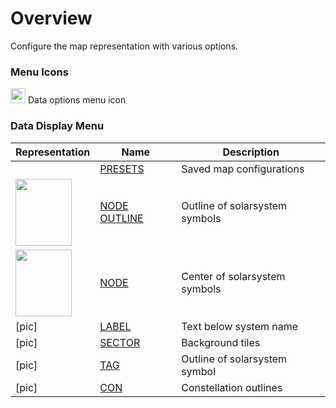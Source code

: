 # Overview
Configure the map representation with various options.
### Menu Icons
<img src="https://raw.githubusercontent.com/Risingson/eedocs/master/docs/images/Node-100_off.png" width="24" height="24" border="0" style="opacity:0.9;"> Data options menu icon<br>
<!-- <img src="https://raw.githubusercontent.com/Risingson/eedocs/master/docs/images/NodeRed-100_on.png" width="24" height="24" border="0" style="opacity:0.9;"> Data update of an active data option failed -->

### Data Display Menu

| Representation| Name | Description |
|--|--|--|
| | [PRESETS](https://eveeyeechoes.readthedocs.io/en/latest/data/presets/) | Saved map configurations |
| <img src="https://eveeye.com/img/docs/shape_outline.png" width="90" height="107" border="0" style="">| [NODE OUTLINE](https://eveeyeechoes.readthedocs.io/en/latest/data/node/) | Outline of solarsystem symbols |
| <img src="https://eveeye.com/img/docs/shape_node.png" width="90" height="107" border="0" style="">| [NODE](https://eveeyeechoes.readthedocs.io/en/latest/data/node/) | Center of solarsystem symbols |
| [pic]| [LABEL](https://eveeyeechoes.readthedocs.io/en/latest/data/label/) | Text below system name|
|[pic]|  [SECTOR](https://eveeyeechoes.readthedocs.io/en/latest/data/sector/) | Background tiles |
| [pic]| [TAG](https://eveeyeechoes.readthedocs.io/en/latest/data/tag/) | Outline of solarsystem symbol |
|[pic]|  [CON](https://eveeyeechoes.readthedocs.io/en/latest/data/constellation/) | Constellation outlines |

<!--stackedit_data:
eyJoaXN0b3J5IjpbNTc1MjA1MjQzLC05Njc5MTIwNDUsLTExOT
c4NDEwMjIsMTg1NDU4MzM4MSwxMzQwNDAxOTAxLDE4Nzc2MjA2
MTksMzQ4OTExMjI2XX0=
-->